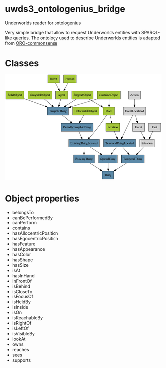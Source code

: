 # uwds3_ontologenius_bridge
Underworlds reader for ontologenius

Very simple bridge that allow to request Underworlds entities with SPARQL-like queries.
The ontology used to describe Underworlds entities is adapted from [ORO-commonsense](http://kb.openrobots.org/)

# Classes
![ontology_classes](img/classes.png)


# Object properties

* belongsTo
* canBePerformedBy
* canPerform
* contains
* hasAllocentricPosition
* hasEgocentricPosition
* hasFeature
* hasAppearance
* hasColor
* hasShape
* hasSize
* isAt
* hasInHand
* inFrontOf
* isBehind
* isCloseTo
* isFocusOf
* isHeldBy
* isInside
* isOn
* isReachableBy
* isRightOf
* isLeftOf
* isVisibleBy
* lookAt
* owns
* reaches
* sees
* supports
